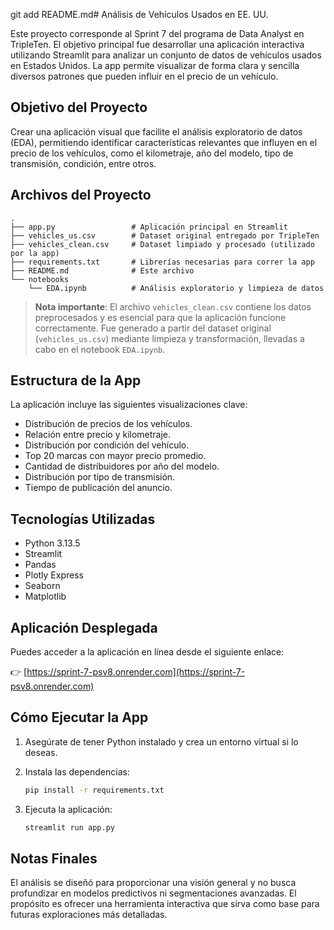 git add README.md# Análisis de Vehículos Usados en EE. UU.

Este proyecto corresponde al Sprint 7 del programa de Data Analyst en TripleTen. El objetivo principal fue desarrollar una aplicación interactiva utilizando Streamlit para analizar un conjunto de datos de vehículos usados en Estados Unidos. La app permite visualizar de forma clara y sencilla diversos patrones que pueden influir en el precio de un vehículo.

## Objetivo del Proyecto

Crear una aplicación visual que facilite el análisis exploratorio de datos (EDA), permitiendo identificar características relevantes que influyen en el precio de los vehículos, como el kilometraje, año del modelo, tipo de transmisión, condición, entre otros. 

## Archivos del Proyecto

```
.
├── app.py                 # Aplicación principal en Streamlit
├── vehicles_us.csv        # Dataset original entregado por TripleTen
├── vehicles_clean.csv     # Dataset limpiado y procesado (utilizado por la app)
├── requirements.txt       # Librerías necesarias para correr la app
├── README.md              # Este archivo
└── notebooks
    └── EDA.ipynb          # Análisis exploratorio y limpieza de datos
```

> **Nota importante**: El archivo `vehicles_clean.csv` contiene los datos preprocesados y es esencial para que la aplicación funcione correctamente. Fue generado a partir del dataset original (`vehicles_us.csv`) mediante limpieza y transformación, llevadas a cabo en el notebook `EDA.ipynb`.

## Estructura de la App

La aplicación incluye las siguientes visualizaciones clave:

- Distribución de precios de los vehículos.
- Relación entre precio y kilometraje.
- Distribución por condición del vehículo.
- Top 20 marcas con mayor precio promedio.
- Cantidad de distribuidores por año del modelo.
- Distribución por tipo de transmisión.
- Tiempo de publicación del anuncio.

## Tecnologías Utilizadas

- Python 3.13.5
- Streamlit
- Pandas
- Plotly Express
- Seaborn
- Matplotlib

## Aplicación Desplegada

Puedes acceder a la aplicación en línea desde el siguiente enlace:

👉 [https://sprint-7-psv8.onrender.com](https://sprint-7-psv8.onrender.com)


## Cómo Ejecutar la App

1. Asegúrate de tener Python instalado y crea un entorno virtual si lo deseas.
2. Instala las dependencias:

   ```bash
   pip install -r requirements.txt
   ```

3. Ejecuta la aplicación:

   ```bash
   streamlit run app.py
   ```

## Notas Finales

El análisis se diseñó para proporcionar una visión general y no busca profundizar en modelos predictivos ni segmentaciones avanzadas. El propósito es ofrecer una herramienta interactiva que sirva como base para futuras exploraciones más detalladas.

